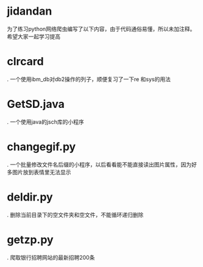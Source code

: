 # jidandan
为了练习python网络爬虫编写了以下内容，由于代码通俗易懂，所以未加注释。
希望大家一起学习提高
# clrcard
. 一个使用ibm_db对db2操作的列子，顺便复习了一下re 和sys的用法
# GetSD.java
. 一个使用java的jsch库的小程序
# changegif.py
. 一个批量修改文件名后缀的小程序，以后看看能不能直接读出图片属性，因为好多图片放到表情里无法显示
# deldir.py
. 删除当前目录下的空文件夹和空文件，不能循环递归删除
# getzp.py
. 爬取银行招聘网站的最新招聘200条
